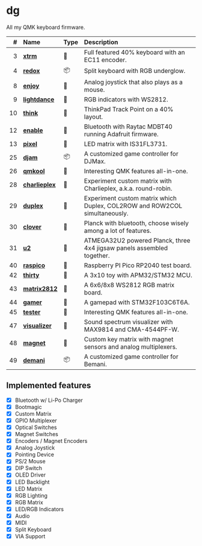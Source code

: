 # dg

All my QMK keyboard firmware.

|  \# | Name                              | Type      | Description                                                                        |
| --: | :-------------------------------- | :-------- | :--------------------------------------------------------------------------------- |
|   3 | [**xtrm**](xtrm)                  | :rainbow: | Full featured 40% keyboard with an EC11 encoder.                                   |
|   4 | [**redox**](redox)                | :package: | Split keyboard with RGB underglow.                                                 |
|   8 | [**enjoy**](enjoy)                | :rainbow: | Analog joystick that also plays as a mouse.                                        |
|   9 | [**lightdance**](lightdance)      | :blossom: | RGB indicators with WS2812.                                                        |
|  10 | [**think**](think)                | :rainbow: | ThinkPad Track Point on a 40% layout.                                              |
|  12 | [**enable**](enable)              | :blossom: | Bluetooth with Raytac MDBT40 running Adafruit firmware.                            |
|  13 | [**pixel**](pixel)                | :blossom: | LED matrix with IS31FL3731.                                                        |
|  25 | [**djam**](djam)                  | :package: | A customized game controller for DJMax.                                            |
|  26 | [**qmkool**](qmkool)              | :blossom: | Interesting QMK features all-in-one.                                               |
|  28 | [**charlieplex**](charlieplex)    | :blossom: | Experiment custom matrix with Charlieplex, a.k.a. round-robin.                     |
|  29 | [**duplex**](duplex)              | :blossom: | Experiment custom matrix which Duplex, COL2ROW and ROW2COL simultaneously.         |
|  30 | [**clover**](clover)              | :rainbow: | Planck with bluetooth, choose wisely among a lot of features.                      |
|  31 | [**u2**](u2)                      | :rainbow: | ATMEGA32U2 powered Planck, three 4x4 jigsaw panels assembled together.             |
|  40 | [**raspico**](raspico)            | :blossom: | Raspberry PI Pico RP2040 test board.                                               |
|  42 | [**thirty**](thirty)              | :rainbow: | A 3x10 toy with APM32/STM32 MCU.                                                   |
|  43 | [**matrix2812**](matrix2812)      | :blossom: | A 6x6/8x8 WS2812 RGB matrix board.                                                 |
|  44 | [**gamer**](gamer)                | :rainbow: | A gamepad with STM32F103C6T6A.                                                     |
|  45 | [**tester**](tester)              | :blossom: | Interesting QMK features all-in-one.                                               |
|  47 | [**visualizer**](visualizer)      | :blossom: | Sound spectrum visualizer with MAX9814 and CMA-4544PF-W.                           |
|  48 | [**magnet**](magnet)              | :blossom: | Custom key matrix with magnet sensors and analog multiplexers.                     |
|  49 | [**demani**](demani)              | :package: | A customized game controller for Bemani.                                           |

## Implemented features

- [x] Bluetooth w/ Li-Po Charger
- [x] Bootmagic
- [x] Custom Matrix
- [x] GPIO Multiplexer
- [x] Optical Switches
- [x] Magnet Switches
- [x] Encoders / Magnet Encoders
- [x] Analog Joystick
- [x] Pointing Device
- [x] PS/2 Mouse
- [x] DIP Switch
- [x] OLED Driver
- [x] LED Backlight
- [x] LED Matrix
- [x] RGB Lighting
- [x] RGB Matrix
- [x] LED/RGB Indicators
- [x] Audio
- [x] MIDI
- [x] Split Keyboard
- [x] VIA Support
